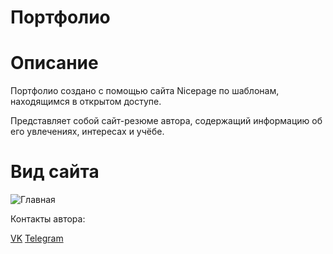 # Портфолио
# Описание
Портфолио создано с помощью сайта Nicepage по шаблонам, находящимся в открытом доступе.

Представляет собой сайт-резюме автора, содержащий информацию об его увлечениях, интересах и учёбе.

# Вид сайта
![Главная](https://github.com/LxstHokage/Portfolio/assets/109164076/4210a9c4-7005-44d1-a099-ca7d0f5a6af0)

Контакты автора:

[VK](https://vk.com/lxsthokage)
[Telegram](https://t.me/lasthxkage)

